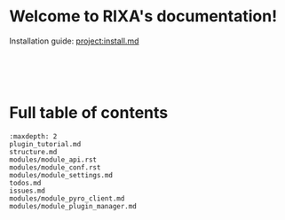 


# Welcome to RIXA's documentation!

Installation guide: <project:install.md>

<br><br><br>



   
# Full table of contents
```{toctree}
:maxdepth: 2
plugin_tutorial.md
structure.md
modules/module_api.rst
modules/module_conf.rst
modules/module_settings.md
todos.md
issues.md
modules/module_pyro_client.md
modules/module_plugin_manager.md
```